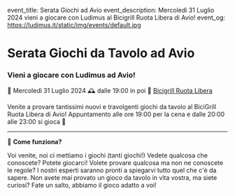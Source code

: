 event_title: Serata Giochi ad Avio
event_description: Mercoledì 31 Luglio 2024 vieni a giocare con Ludimus al Bicigrill Ruota Libera di Avio!
event_og: https://ludimus.it/static/img/events/default.jpg

# Serata Giochi da Tavolo ad Avio

### Vieni a giocare con Ludimus ad Avio!

📅 Mercoledì 31 Luglio 2024
🕰 dalle 19:00 in poi
📍 [Bicigrill Ruota Libera](https://goo.gl/maps/mw4eXgwcE4hmBt5R6)

Venite a provare tantissimi nuovi e travolgenti giochi da tavolo al BiciGrill Ruota Libera di Avio!
Appuntamento alle ore 19:00 per la cena e dalle 20:00 alle 23:00 si gioca 🎲

---

🎲 **Come funziona?**

Voi venite, noi ci mettiamo i giochi (tanti giochi!)
Vedete qualcosa che conoscete? Potete giocarci!
Volete provare qualcosa ma non ne conoscete le regole? I nostri esperti saranno pronti a spiegarvi tutto quel che c'è da sapere.
Non avete mai provato un gioco da tavolo in vita vostra, ma siete curiosi? Fate un salto, abbiamo il gioco adatto a voi!
